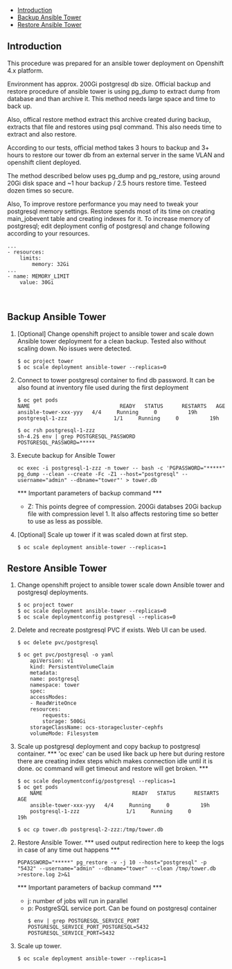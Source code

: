 - [Introduction](#introduction)
- [Backup Ansible Tower](#backup-ansible-tower)
- [Restore Ansible Tower](#restore-ansible-tower)

## Introduction
This procedure was prepared for an ansible tower deployment on Openshift 4.x platform.

Environment has approx. 200Gi postgresql db size. Official backup and restore procedure of ansible tower is using pg_dump to extract dump from database and than archive it.
This method needs large space and time to back up.

Also, offical restore method extract this archive created during backup, extracts that file and restores using psql command. This also needs time to extract and also restore.

According to our tests, official method takes 3 hours to backup and 3+ hours to restore our tower db from an external server in the same VLAN and openshift client deployed.

The method described below uses pg_dump and pg_restore, using around 20Gi disk space and ~1 hour backup / 2.5 hours restore time. Testeed dozen times so secure. 

Also, To improve restore performance you may need to tweak your postgresql memory settings. Restore spends most of its time on creating main_jobevent table and creating indexes for it. To increase memory of postgresql; edit deployment config of postgresql and change following according to your resources. 
```
...
- resources:
    limits:
        memory: 32Gi
...
- name: MEMORY_LIMIT
    value: 30Gi        
```    


<br>


## Backup Ansible Tower

1. [Optional] Change openshift project to ansible tower and scale down Ansible tower deployment for a clean backup. Tested also without scaling down. No issues were detected.

    ```
    $ oc project tower
    $ oc scale deployment ansible-tower --replicas=0
    ```

2. Connect to tower postgresql container to find db password. It can be also found at inventory file used during the first deployment

    ```
    $ oc get pods
    NAME                             READY   STATUS      RESTARTS   AGE
    ansible-tower-xxx-yyy   4/4     Running     0          19h
    postgresql-1-zzz               1/1     Running     0          19h

    $ oc rsh postgresql-1-zzz
    sh-4.2$ env | grep POSTGRESQL_PASSWORD
    POSTGRESQL_PASSWORD=*****

    ```

3. Execute backup for Ansible Tower

    ```
    oc exec -i postgresql-1-zzz -n tower -- bash -c 'PGPASSWORD="*****" pg_dump --clean --create -Fc -Z1 --host="postgresql" --username="admin" --dbname="tower"' > tower.db
    ```
   *** Important parameters of backup command ***
    - Z: This points degree of compression. 200Gi databses 20Gi backup file with compression level 1. It also affects restoring time so better to use as less as possible.

4. [Optional] Scale up tower if it was scaled down at first step.    
    ```
    $ oc scale deployment ansible-tower --replicas=1
    ```

## Restore Ansible Tower

1. Change openshift project to ansible tower scale down Ansible tower and postgresql deployments.

    ```
    $ oc project tower
    $ oc scale deployment ansible-tower --replicas=0
    $ oc scale deploymentconfig postgresql --replicas=0
    ```

2. Delete and recreate postgresql PVC if exists. Web UI can be used.

    ```
    $ oc delete pvc/postgresql

    $ oc get pvc/postgresql -o yaml
        apiVersion: v1
        kind: PersistentVolumeClaim
        metadata:
        name: postgresql
        namespace: tower
        spec:
        accessModes:
        - ReadWriteOnce
        resources:
            requests:
            storage: 500Gi
        storageClassName: ocs-storagecluster-cephfs
        volumeMode: Filesystem

    ```


3. Scale up postgresql deployment and copy backup to postgresql container. 
    *** 'oc exec' can be used like back up here but during restore there are creating index steps which makes connection idle until it is done. oc command will get timeout and restore will get broken. ***

    ```
    $ oc scale deploymentconfig/postgresql --replicas=1
    $ oc get pods
        NAME                             READY   STATUS      RESTARTS   AGE
        ansible-tower-xxx-yyy   4/4     Running     0          19h
        postgresql-1-zzz               1/1     Running     0          19h

    $ oc cp tower.db postgresql-2-zzz:/tmp/tower.db    
    ```

2) Restore Ansible Tower.
    *** used output redirection here to keep the logs in case of any time out happens ***

    ```
    PGPASSWORD="*****" pg_restore -v -j 10 --host="postgresql" -p "5432" --username="admin" --dbname="tower" --clean /tmp/tower.db >restore.log 2>&1
    ```
    *** Important parameters of backup command ***
     - j: number of jobs will run in parallel
     - p: PostgreSQL service port. Can be found on postgresql container
        ```
        $ env | grep POSTGRESQL_SERVICE_PORT
        POSTGRESQL_SERVICE_PORT_POSTGRESQL=5432
        POSTGRESQL_SERVICE_PORT=5432
        ```
3. Scale up tower.    
    ```
    $ oc scale deployment ansible-tower --replicas=1
    ```

